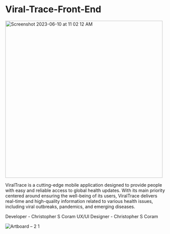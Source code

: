 # Viral-Trace-Front-End

<img width="494" alt="Screenshot 2023-06-10 at 11 02 12 AM" src="https://github.com/chriscoram123/Viral-Trace-Front-End/assets/36040531/96beea7a-1471-4531-b251-fa9530690313">


ViralTrace is a cutting-edge mobile application designed to provide people with easy and reliable access to global health updates. With its main priority centered around ensuring the well-being of its users, ViralTrace delivers real-time and high-quality information related to various health issues, including viral outbreaks, pandemics, and emerging diseases.

Developer - Christopher S Coram
UX/UI Designer - Christopher S Coram


![Artboard – 2 1](https://github.com/chriscoram123/Viral-Trace-Front-End/assets/36040531/fe9a9f67-6441-41d0-ac4c-5318a777b0c5)
